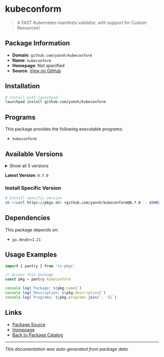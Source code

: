 # kubeconform

> A FAST Kubernetes manifests validator, with support for Custom Resources!

## Package Information

- **Domain**: `github.com/yannh/kubeconform`
- **Name**: `kubeconform`
- **Homepage**: Not specified
- **Source**: [View on GitHub](https://github.com/pkgxdev/pantry/tree/main/projects/github.com/yannh/kubeconform/package.yml)

## Installation

```bash
# Install with launchpad
launchpad install github.com/yannh/kubeconform
```

## Programs

This package provides the following executable programs:

- `kubeconform`

## Available Versions

<details>
<summary>Show all 5 versions</summary>

- `0.7.0`, `0.6.7`, `0.6.6`, `0.6.5`, `0.6.4`

</details>

**Latest Version**: `0.7.0`

### Install Specific Version

```bash
# Install specific version
sh <(curl https://pkgx.sh) +github.com/yannh/kubeconform@0.7.0 -- $SHELL -i
```

## Dependencies

This package depends on:

- `go.dev@>=1.21`

## Usage Examples

```typescript
import { pantry } from 'ts-pkgx'

// Access this package
const pkg = pantry.kubeconform

console.log(`Package: ${pkg.name}`)
console.log(`Description: ${pkg.description}`)
console.log(`Programs: ${pkg.programs.join(', ')}`)
```

## Links

- [Package Source](https://github.com/pkgxdev/pantry/tree/main/projects/github.com/yannh/kubeconform/package.yml)
- [Homepage](#)
- [Back to Package Catalog](../../../package-catalog.md)

---

*This documentation was auto-generated from package data.*
